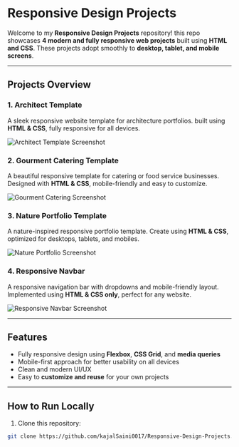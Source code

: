 # Responsive Design Projects

Welcome to my **Responsive Design Projects** repository! this repo showcases **4 modern and fully responsive web projects** built using **HTML and CSS**.
These projects adopt smoothly to **desktop, tablet, and mobile screens**.

---

## Projects Overview

### 1. Architect Template
A sleek responsive website template for architecture portfolios.
built using **HTML & CSS**, fully responsive for all devices.

![Architect Template Screenshot](Projects-Screenshot/Project1-Screenshot.jpeg)

### 2. Gourment Catering Template
A beautiful responsive template for catering or food service businesses.
Designed with **HTML & CSS**, mobile-friendly and easy to customize.

![Gourment Catering Screenshot](Projects-Screenshot/Project2-Screenshot.jpeg)

### 3. Nature Portfolio Template
A nature-inspired responsive portfolio template.
Create using **HTML & CSS**, optimized for desktops, tablets, and mobiles.

![Nature Portfolio Screenshot](Projects-Screenshot/Project3-Screenshot.jpeg)

### 4. Responsive Navbar
A responsive navigation bar with dropdowns and mobile-friendly layout.
Implemented using **HTML & CSS only**, perfect for any website.

![Responsive Navbar Screenshot](Projects-Screenshot/Project4-Screenshot.jpeg)

---

## Features

- Fully responsive design using **Flexbox**, **CSS Grid**, and **media queries**
- Mobile-first approach for better usability on all devices
- Clean and modern UI/UX
- Easy to **customize and reuse** for your own projects

---

## How to Run Locally

1. Clone this repository:
```bash
git clone https://github.com/kajalSaini0017/Responsive-Design-Projects.git
